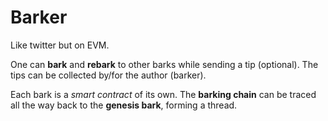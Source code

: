 # Barker
Like twitter but on EVM.

One can **bark** and **rebark** to other barks while sending a tip (optional). The tips can be collected by/for the author (barker).

Each bark is a *smart contract* of its own. The **barking chain** can be traced all the way back to the **genesis bark**, forming a thread.
